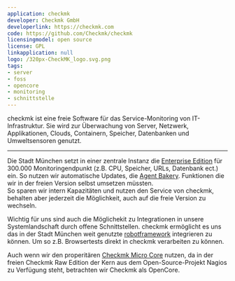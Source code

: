 ```yaml
---
application: checkmk
developer: Checkmk GmbH
developerlink: https://checkmk.com
code: https://github.com/Checkmk/checkmk
licensingmodel: open source
license: GPL
linkapplication: null
logo: /320px-CheckMK_logo.svg.png
tags:
- server
- foss
- opencore
- monitoring
- schnittstelle
---
```

checkmk ist eine freie Software für das Service-Monitoring von IT-Infrastruktur.
Sie wird zur Überwachung von Server, Netzwerk, Applikationen, Clouds, Containern, Speicher, Datenbanken und Umweltsensoren genutzt.

---

Die Stadt München setzt in einer zentrale Instanz die [Enterprise Edition](https://checkmk.com/pricing) für 300.000 Monitoringendpunkt (z.B. CPU, Speicher, URLs, Datenbank ect.) ein.
So nutzen wir automatische Updates, die [Agent Bakery](https://docs.checkmk.com/latest/de/wato_monitoringagents.html#bakery).
Funktionen die wir in der freien Version selbst umsetzen müssten.  
So sparen wir intern Kapazitäten und nutzen den Service von checkmk, behalten aber jederzeit die Möglichkeit, auch auf die freie Version zu wechseln.

Wichtig für uns sind auch die Möglichekit zu Integrationen in unsere Systemlandschaft durch offene Schnittstellen.
checkmk ermöglicht es uns das in der Stadt München weit genutzte [robotframework](./robotframework) integrieren zu können.
Um so z.B. Browsertests direkt in checkmk verarbeiten zu können.

Auch wenn wir den properitären [Checkmk Micro Core](https://docs.checkmk.com/latest/de/cmc.html) nutzen, da in der freien Checkmk Raw Edition der Kern aus dem Open-Source-Projekt Nagios zu Verfügung steht, betrachten wir Checkmk als OpenCore.
